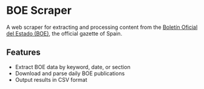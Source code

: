 # BOE Scraper

A web scraper for extracting and processing content from the [Boletín Oficial del Estado (BOE)](https://www.boe.es/), the official gazette of Spain.

## Features

- Extract BOE data by keyword, date, or section
- Download and parse daily BOE publications
- Output results in CSV format
